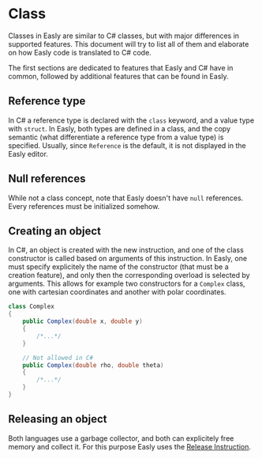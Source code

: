 # Class

Classes in Easly are similar to C# classes, but with major differences in supported features. This document will try to list all of them and elaborate on how Easly code is translated to C# code.

The first sections are dedicated to features that Easly and C# have in common, followed by additional features that can be found in Easly.

## Reference type

In C# a reference type is declared with the `class` keyword, and a value type with `struct`. In Easly, both types are defined in a class, and the copy semantic (what differentiate a reference type from a value type) is specified. Usually, since `Reference` is the default, it is not displayed in the Easly editor.

## Null references

While not a class concept, note that Easly doesn't have `null` references. Every references must be initialized somehow.

## Creating an object

In C#, an object is created with the new instruction, and one of the class constructor is called based on arguments of this instruction. In Easly, one must specify explicitely the name of the constructor (that must be a creation feature), and only then the corresponding overload is selected by arguments. This allows for example two constructors for a `Complex` class, one with cartesian coordinates and another with polar coordinates.

```csharp
class Complex
{
	public Complex(double x, double y)
	{
		/*...*/
	}

	// Not allowed in C#
	public Complex(double rho, double theta)
	{
		/*...*/
	}
}
```

## Releasing an object

Both languages use a garbage collector, and both can explicitely free memory and collect it. For this purpose Easly uses the [Release Instruction](https://github.com/dlebansais/Easly-Language/blob/master/Doc/Nodes/Instruction/ReleaseInstruction.md).
